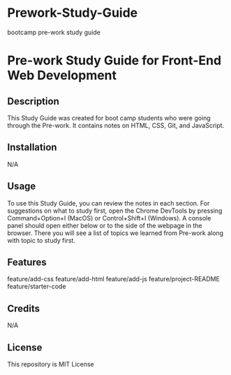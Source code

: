 # Prework-Study-Guide
bootcamp pre-work study guide
# Pre-work Study Guide for Front-End Web Development

## Description

This Study Guide was created for boot camp students who were going through the Pre-work. It contains notes on HTML, CSS, Git, and JavaScript.

## Installation

N/A

## Usage

To use this Study Guide, you can review the notes in each section. For suggestions on what to study first, open the Chrome DevTools by pressing Command+Option+I (MacOS) or Control+Shift+I (Windows). A console panel should open either below or to the side of the webpage in the browser. There you will see a list of topics we learned from Pre-work along with topic to study first.

## Features

  feature/add-css
  feature/add-html
  feature/add-js
  feature/project-README
  feature/starter-code

## Credits

N/A

## License

This repository is MIT License
